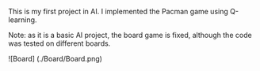 This is my first project in AI. I implemented the Pacman game using Q-learning.

Note: as it is a basic AI project, the board game is fixed, although the code was tested on different boards.

![Board] (./Board/Board.png)
